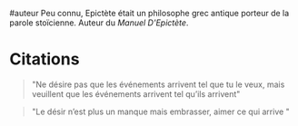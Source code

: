#auteur
Peu connu, Epictète était un philosophe grec antique porteur de la parole stoïcienne. Auteur du _Manuel D'Epictète_. 
# Citations 

>  "Ne désire pas que les événements arrivent tel que tu le veux, mais veuillent que les événements arrivent tel qu’ils arrivent" 

> "Le désir n’est plus un manque mais embrasser, aimer ce qui arrive "




